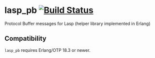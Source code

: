 # lasp_pb [![Build Status](https://travis-ci.org/lasp-lang/lasp_pb.svg?branch=master)](https://travis-ci.org/lasp-lang/lasp_pb)
Protocol Buffer messages for Lasp (helper library implemented in Erlang)

## Compatibility
`lasp_pb` requires Erlang/OTP 18.3 or newer.
